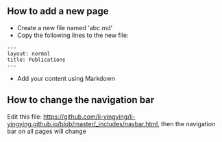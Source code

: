 ## How to add a new page
- Create a new file named 'abc.md'
- Copy the following lines to the new file:
```
---
layout: normal
title: Publications
---
```
- Add your content using Markdown

## How to change the navigation bar
Edit this file: <https://github.com/li-yingying/li-yingying.github.io/blob/master/_includes/navbar.html>, then the navigation bar on all pages will change
